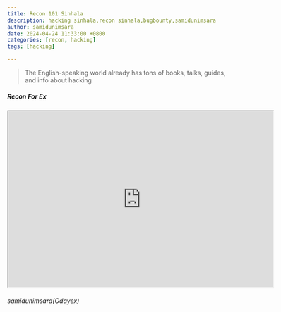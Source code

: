 ```yaml
---
title: Recon 101 Sinhala
description: hacking sinhala,recon sinhala,bugbounty,samidunimsara
author: samidunimsara
date: 2024-04-24 11:33:00 +0800
categories: [recon, hacking]
tags: [hacking]

---
```


> The English-speaking world already has tons of books, talks, guides, and
info about hacking

##### Recon For Ex 

<iframe src="https://samidunimsara.notion.site/Recon-b536b348a18f4f11a8904745d1fcc043" width="600" height="400"></iframe>


###### samidunimsara(Odayex)
